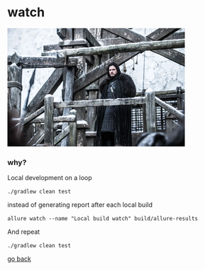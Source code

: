 # watch

![watch](watch.png)

### why?

Local development on a loop

```shell
./gradlew clean test
```

instead of generating report after each local build

```shell
allure watch --name "Local build watch" build/allure-results
```

And repeat

```shell
./gradlew clean test
```

[go back](allure3.md#watch)